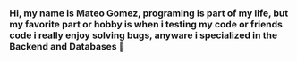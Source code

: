 ### Hi, my name is Mateo Gomez, programing is part of my life, but my favorite part or hobby is when i testing my code or friends code i really enjoy solving bugs, anyware i specialized in the Backend and Databases 👋

<!--
**gomezteo1/gomezteo1** is a ✨ _special_ ✨ repository because its `README.md` (this file) appears on your GitHub profile.

Here are some ideas to get you started:

- 🔭 I’m currently working on ...
- 🌱 I’m currently learning ...
- 👯 I’m looking to collaborate on ...
- 🤔 I’m looking for help with ...
- 💬 Ask me about ...
- 📫 How to reach me: ...
- 😄 Pronouns: ...
- ⚡ Fun fact: ...
-->
